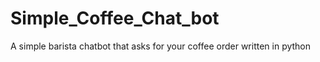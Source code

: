 # Simple_Coffee_Chat_bot
A simple barista chatbot that asks for your coffee order written in python
